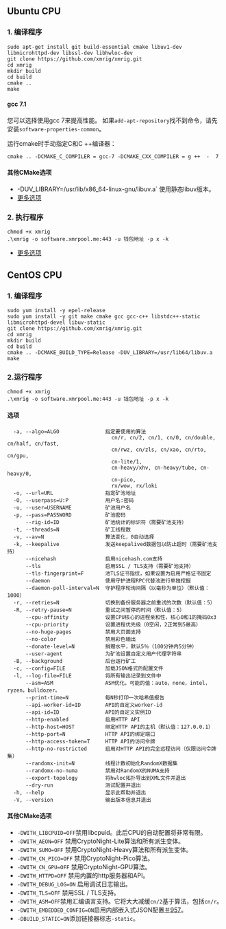 ## Ubuntu CPU

### 1. 编译程序

```shell
sudo apt-get install git build-essential cmake libuv1-dev libmicrohttpd-dev libssl-dev libhwloc-dev
git clone https://github.com/xmrig/xmrig.git
cd xmrig
mkdir build
cd build
cmake ..
make
```

#### gcc 7.1

您可以选择使用gcc 7来提高性能。
如果`add-apt-repository`找不到命令，请先安装`software-properties-common`。

运行cmake时手动指定C和C ++编译器：

```shell
cmake .. -DCMAKE_C_COMPILER = gcc-7 -DCMAKE_CXX_COMPILER = g ++  -  7
```

#### 其他CMake选项

- -DUV_LIBRARY=/usr/lib/x86_64-linux-gnu/libuv.a` 使用静态libuv版本。
- [更多选项](#qi-ta-cmake-xuan-xiang-1)



### 2. 执行程序

```shell
chmod +x xmrig
.\xmrig -o software.xmrpool.me:443 -u 钱包地址 -p x -k
```

* [更多选项](#xuan-xiang)


## CentOS CPU

### 1. 编译程序

```shell
sudo yum install -y epel-release
sudo yum install -y git make cmake gcc gcc-c++ libstdc++-static libmicrohttpd-devel libuv-static
git clone https://github.com/xmrig/xmrig.git
cd xmrig
mkdir build
cd build
cmake .. -DCMAKE_BUILD_TYPE=Release -DUV_LIBRARY=/usr/lib64/libuv.a
make
```

### 2.运行程序

```shell
chmod +x xmrig
.\xmrig -o software.xmrpool.me:443 -u 钱包地址 -p x -k
```

#### 选项

```shell
  -a, --algo=ALGO               指定要使用的算法
                                  cn/r, cn/2, cn/1, cn/0, cn/double, cn/half, cn/fast,
                                  cn/rwz, cn/zls, cn/xao, cn/rto, cn/gpu,
                                  cn-lite/1,
                                  cn-heavy/xhv, cn-heavy/tube, cn-heavy/0,
                                  cn-pico,
                                  rx/wow, rx/loki
  -o, --url=URL                 指定矿池地址
  -O, --userpass=U:P            用户名:密码
  -u, --user=USERNAME           矿池用户名
  -p, --pass=PASSWORD           矿池密码
      --rig-id=ID               矿池统计的标识符（需要矿池支持）
  -t, --threads=N               矿工线程数
  -v, --av=N                    算法变化，0自动选择
  -k, --keepalive               发送keepalived数据包以防止超时（需要矿池支持）
      --nicehash                启用nicehash.com支持
      --tls                     启用SSL / TLS支持（需要矿池支持）
      --tls-fingerprint=F       池TLS证书指纹，如果设置为启用严格证书固定
      --daemon                  使用守护进程RPC代替池进行单独挖掘
      --daemon-poll-interval=N  守护程序轮询间隔（以毫秒为单位）（默认值：1000）
  -r, --retries=N               切换到备份服务器之前重试的次数（默认值：5）
  -R, --retry-pause=N           重试之间暂停的时间（默认值：5）
      --cpu-affinity            设置CPU核心的进程亲和性，核心0和1的掩码0x3
      --cpu-priority            设置进程优先级（0空闲，2正常到5最高）
      --no-huge-pages           禁用大页面支持
      --no-color                禁用彩色输出
      --donate-level=N          捐赠水平，默认5％（100分钟内5分钟）
      --user-agent              为矿池设置自定义用户代理字符串
  -B, --background              后台运行矿工
  -c, --config=FILE             加载JSON格式的配置文件
  -l, --log-file=FILE           将所有输出记录到文件中
      --asm=ASM                 ASM优化，可能的值：auto，none，intel，ryzen，bulldozer。
      --print-time=N            每N秒打印一次哈希值报告
      --api-worker-id=ID        API的自定义worker-id
      --api-id=ID               API的自定义实例ID
      --http-enabled            启用HTTP API
      --http-host=HOST          绑定HTTP API的主机（默认值：127.0.0.1）
      --http-port=N             HTTP API的绑定端口
      --http-access-token=T     HTTP API的访问令牌
      --http-no-restricted      启用对HTTP API的完全远程访问（仅限访问令牌集）
      --randomx-init=N          线程计数初始化RandomX数据集
      --randomx-no-numa         禁用对RandomX的NUMA支持
      --export-topology         将hwloc拓扑导出到XML文件并退出
      --dry-run                 测试配置并退出
  -h, --help                    显示此帮助并退出
  -V, --version                 输出版本信息并退出
```

#### 其他CMake选项

- `-DWITH_LIBCPUID=OFF`禁用libcpuid。此后CPU的自动配置将非常有限。
- `-DWITH_AEON=OFF` 禁用CryptoNight-Lite算法和所有派生变体。
- `-DWITH_SUMO=OFF` 禁用CryptoNight-Heavy算法和所有派生变体。
- `-DWITH_CN_PICO=OFF` 禁用CryptoNight-Pico算法。
- `-DWITH_CN_GPU=OFF` 禁用CryptoNight-GPU算法。
- `-DWITH_HTTPD=OFF` 禁用内置的http服务器和API。
- `-DWITH_DEBUG_LOG=ON` 启用调试日志输出。
- `-DWITH_TLS=OFF` 禁用SSL / TLS支持。
- `-DWITH_ASM=OFF`禁用汇编语言支持。它将大大减缓`cn/2`基于算法，包括`cn/r`。
- `-DWITH_EMBEDDED_CONFIG=ON`启用内部嵌入式JSON配置[＃957](https://github.com/xmrig/xmrig/issues/957#issuecomment-468890667)。
- `-DBUILD_STATIC=ON`添加链接器标志`-static`。



